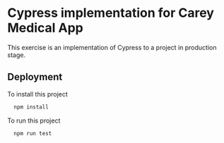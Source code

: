 
# Cypress implementation for Carey Medical App

This exercise is an implementation of Cypress to a project in production stage.


## Deployment

To install this project

```bash
  npm install
```

To run this project 

```bash
  npm run test 
```

